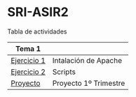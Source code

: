 # SRI-ASIR2
Tabla de actividades

| Tema 1  | |
| ------------- | ------------- |
| [Ejercicio 1](Tema0/Ejercicio1)  | Intalación de Apache |
| [Ejercicio 2](Tema0/Ejercicio2)  | Scripts  |
| [Proyecto](Tema0/Proyecto.md)  | Proyecto 1º Trimestre  |


